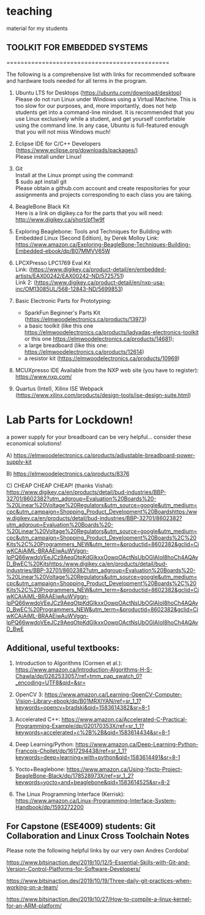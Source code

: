 # teaching
material for my students

## TOOLKIT FOR EMBEDDED SYSTEMS
==============================================

The following is a comprehensive list with links for recommended software and hardware tools needed for all terms in the program.

1) Ubuntu LTS for Desktops (https://ubuntu.com/download/desktop) <br>
    Please do not run Linux under Windows using a Virtual Machine. This is too slow for our purposes, and, more importantly, does not help students get into a command-line  mindset. It is recommended that you use Linux exclusively while a student, and get yourself comfortable using the command line. In any case, Ubuntu is full-featured enough that you will not miss Windows much!
    
2) Eclipse IDE for C/C++ Developers (https://www.eclipse.org/downloads/packages/) <br>
    Please install under Linux!
    
3) Git <br>
    Install at the Linux prompt using the command: <br>
        $ sudo apt install git <br>
    Please obtain a github.com account and create respositories for your assignments and projects corresponding to each class you are taking.
    
4) BeagleBone Black Kit <br>
    Here is a link on digikey.ca for the parts that you will need: http://www.digikey.ca/short/pf1w9f
    
5) Exploring Beaglebone: Tools and Techniques for Building with Embedded Linux (Second Edition), by Derek Molloy
    Link: https://www.amazon.ca/Exploring-BeagleBone-Techniques-Building-Embedded-ebook/dp/B07MMVV65W
    
6) LPCXPresso LPC1769 Eval Kit <br>
    Link: (https://www.digikey.ca/product-detail/en/embedded-artists/EAX00242/EAX00242-ND/5725751) <br>
    Link 2: (https://www.digikey.ca/product-detail/en/nxp-usa-inc/OM13085UL/568-12843-ND/5699853)

7) Basic Electronic Parts for Prototyping:
    - SparkFun Beginner's Parts Kit (https://elmwoodelectronics.ca/products/13973)
    - a basic toolkit (like this one https://elmwoodelectronics.ca/products/ladyadas-electronics-toolkit or this one https://elmwoodelectronics.ca/products/14681);
    - a large breadboard (like this one: https://elmwoodelectronics.ca/products/12614)
    - a resistor kit (https://elmwoodelectronics.ca/products/10969)
    
8) MCUXpresso IDE 
    Available from the NXP web site (you have to register): https://www.nxp.com/
    
9) Quartus (Intel), Xilinx ISE Webpack (https://www.xilinx.com/products/design-tools/ise-design-suite.html)


# Lab Parts for Lockdown!

a power supply for your breadboard can be very helpful... consider these economical solutions!

A) https://elmwoodelectronics.ca/products/adjustable-breadboard-power-supply-kit

B) https://elmwoodelectronics.ca/products/8376

C) CHEAP CHEAP CHEAP! (thanks Vishal): https://www.digikey.ca/en/products/detail/bud-industries/BBP-32701/8602382?utm_adgroup=Evaluation%20Boards%20-%20Linear%20Voltage%20Regulators&utm_source=google&utm_medium=cpc&utm_campaign=Shopping_Product_Development%20Boardshttps:/www.digikey.ca/en/products/detail/bud-industries/BBP-32701/8602382?utm_adgroup=Evaluation%20Boards%20-%20Linear%20Voltage%20Regulators&utm_source=google&utm_medium=cpc&utm_campaign=Shopping_Product_Development%20Boards%2C%20Kits%2C%20Programmers_NEW&utm_term=&productid=8602382&gclid=CjwKCAiAiML-BRAAEiwAuWVggn-IpPQ66wwdoVEeJCz9AeqOtpKdGIkxxOowpOActNsUbOGlAIoI8hoCh4AQAvD_BwEC%20Kitshttps:/www.digikey.ca/en/products/detail/bud-industries/BBP-32701/8602382?utm_adgroup=Evaluation%20Boards%20-%20Linear%20Voltage%20Regulators&utm_source=google&utm_medium=cpc&utm_campaign=Shopping_Product_Development%20Boards%2C%20Kits%2C%20Programmers_NEW&utm_term=&productid=8602382&gclid=CjwKCAiAiML-BRAAEiwAuWVggn-IpPQ66wwdoVEeJCz9AeqOtpKdGIkxxOowpOActNsUbOGlAIoI8hoCh4AQAvD_BwEC%20Programmers_NEW&utm_term=&productid=8602382&gclid=CjwKCAiAiML-BRAAEiwAuWVggn-IpPQ66wwdoVEeJCz9AeqOtpKdGIkxxOowpOActNsUbOGlAIoI8hoCh4AQAvD_BwE


## Additional, useful textbooks:

1) Introduction to Algorithms (Cormen et al.): https://www.amazon.ca/Introduction-Algorithms-H-S-Chawla/dp/0262533057/ref=tmm_pap_swatch_0?_encoding=UTF8&qid=&sr=

2) OpenCV 3: https://www.amazon.ca/Learning-OpenCV-Computer-Vision-Library-ebook/dp/B01MRXIYAN/ref=sr_1_1?keywords=opencv+bradski&qid=1583614382&sr=8-1

3) Accelerated C++: https://www.amazon.ca/Accelerated-C-Practical-Programming-Example/dp/020170353X/ref=sr_1_1?keywords=accelerated+c%2B%2B&qid=1583614434&sr=8-1

4) Deep Learning/Python: https://www.amazon.ca/Deep-Learning-Python-Francois-Chollet/dp/1617294438/ref=sr_1_1?keywords=deep+learning+with+python&qid=1583614491&sr=8-1

5) Yocto+Beaglebone: https://www.amazon.ca/Using-Yocto-Project-BeagleBone-Black/dp/178528973X/ref=sr_1_2?keywords=yocto+and+beaglebone&qid=1583614525&sr=8-2

6) The Linux Programming Interface (Kerrisk): https://www.amazon.ca/Linux-Programming-Interface-System-Handbook/dp/1593272200


## For Capstone (ESE4009) students: Git Collaboration and Linux Cross Toolchain Notes

Please note the following helpful links by our very own Andres Cordoba!

https://www.bitsinaction.dev/2019/10/12/5-Essential-Skills-with-Git-and-Version-Control-Platforms-for-Software-Developers/

https://www.bitsinaction.dev/2019/10/19/Three-daily-git-practices-when-working-on-a-team/

https://www.bitsinaction.dev/2019/10/27/How-to-compile-a-linux-kernel-for-an-ARM-platform/

